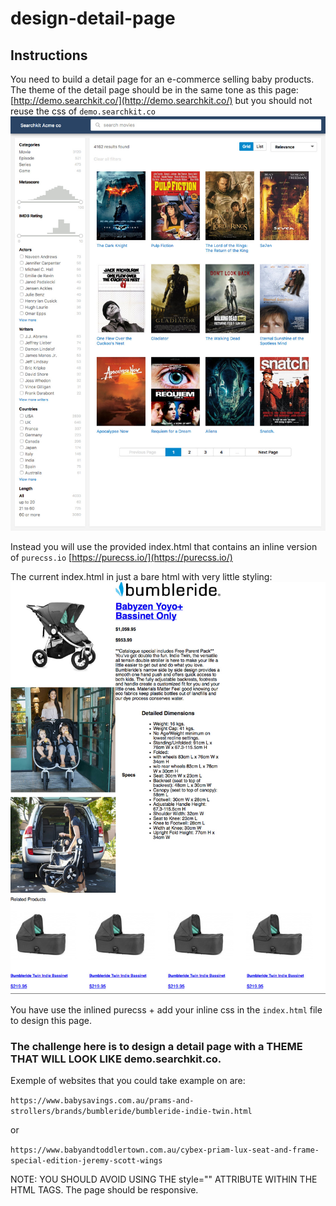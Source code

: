 # design-detail-page

## Instructions

You need to build a detail page for an e-commerce selling baby products.
The theme of the detail page should be in the same tone as this page:
[http://demo.searchkit.co/](http://demo.searchkit.co/) but you should not reuse the css of `demo.searchkit.co`
![alt searchkit theme](./searchkit.co_.jpg)

Instead you will use the provided index.html that contains an inline 
version of `purecss.io` [https://purecss.io/](https://purecss.io/)

The current index.html in just a bare html with very little styling:
![alt bare html](./detail.html.jpg)

You have use the inlined purecss + add your inline css in the `index.html` file to design this page.

### The challenge here is to design a detail page with a THEME THAT WILL LOOK LIKE demo.searchkit.co.

Exemple of websites that you could take example on are:

`https://www.babysavings.com.au/prams-and-strollers/brands/bumbleride/bumbleride-indie-twin.html`

or 

`https://www.babyandtoddlertown.com.au/cybex-priam-lux-seat-and-frame-special-edition-jeremy-scott-wings`


NOTE: YOU SHOULD AVOID USING THE style="" ATTRIBUTE WITHIN THE HTML TAGS.
The page should be responsive.
